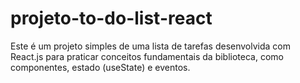 # projeto-to-do-list-react
 Este é um projeto simples de uma lista de tarefas desenvolvida com React.js para praticar conceitos fundamentais da biblioteca, como componentes, estado (useState) e eventos.
